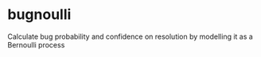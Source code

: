 # bugnoulli
Calculate bug probability and confidence on resolution by modelling it as a Bernoulli process
